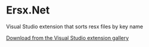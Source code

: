 Ersx.Net
========

Visual Studio extension that sorts resx files by key name

[Download from the Visual Studio extension gallery](https://visualstudiogallery.msdn.microsoft.com/7adfbbd0-de40-4caf-a591-9e1eea65bcda)